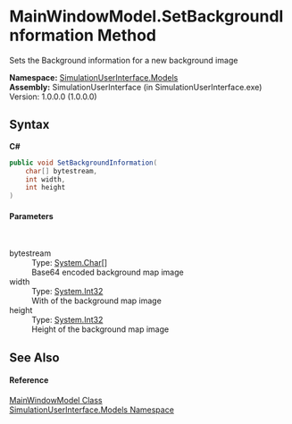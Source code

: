 # MainWindowModel.SetBackgroundInformation Method 
 

Sets the Background information for a new background image

**Namespace:**&nbsp;<a href="65763977-2250-51c1-3f4f-8c5da206e5aa">SimulationUserInterface.Models</a><br />**Assembly:**&nbsp;SimulationUserInterface (in SimulationUserInterface.exe) Version: 1.0.0.0 (1.0.0.0)

## Syntax

**C#**<br />
``` C#
public void SetBackgroundInformation(
	char[] bytestream,
	int width,
	int height
)
```


#### Parameters
&nbsp;<dl><dt>bytestream</dt><dd>Type: <a href="http://msdn2.microsoft.com/en-us/library/k493b04s" target="_blank">System.Char</a>[]<br />Base64 encoded background map image</dd><dt>width</dt><dd>Type: <a href="http://msdn2.microsoft.com/en-us/library/td2s409d" target="_blank">System.Int32</a><br />With of the background map image</dd><dt>height</dt><dd>Type: <a href="http://msdn2.microsoft.com/en-us/library/td2s409d" target="_blank">System.Int32</a><br />Height of the background map image</dd></dl>

## See Also


#### Reference
<a href="0ad81cde-afed-7d9b-27be-25a89dfc0643">MainWindowModel Class</a><br /><a href="65763977-2250-51c1-3f4f-8c5da206e5aa">SimulationUserInterface.Models Namespace</a><br />